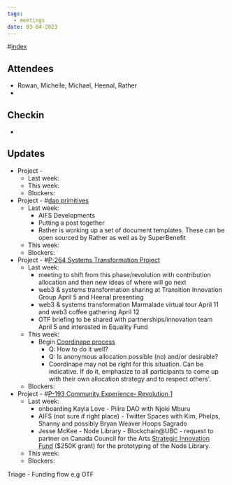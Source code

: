 ```yaml
---
tags:
  - meetings
date: 03-04-2023
---
```

#[index](notes/general-circle/old-gc-meetings/index.md) 
## Attendees
- Rowan, Michelle, Michael, Heenal, Rather
- 

## Checkin
- 

## Updates
- Project - 
	- Last week: 
	- This week:
	- Blockers:
- Project - #[dao primitives](/notes/archive/clarity/Tags/dao%20primitives.md) 
	- Last week: 
		- AIFS Developments 
		- Putting a post together
		- Rather is working up a set of document templates. These can be open sourced by Rather as well as by SuperBenefit 
	- This week: 
	- Blockers:
- Project - #[P-264 Systems Transformation Project](P-264%20Systems%20Transformation%20Project) 
	- Last week: 
		- meeting to shift from this phase/revolution with contribution allocation and then new ideas of where will go next
		- web3 & systems transformation sharing at Transition Innovation Group April 5 and Heenal presenting
		- web3 & systems transformation Marmalade virtual tour April 11 and web3 coffee gathering April 12
		- OTF briefing to be shared with partnerships/innovation team April 5 and interested in Equality Fund
	- This week:
		- Begin [Coordinape process](https://app.clarity.so/superbenefit/docs/fa52b66f-0d5c-44a1-abae-9940bc13e9d5)
			- Q: How to do it well?
			- Q: Is anonymous allocation possible (no) and/or desirable?
			- Coordinape may not be right for this situation. Can be indicative. If do it, emphasize to all participants to come up with their own allocation strategy and to respect others'.
	- Blockers:
- Project - #[P-193 Community Experience- Revolution 1](P-193%20Community%20Experience-%20Revolution%201) 
	- Last week: 
		- onboarding Kayla Love - Pilira DAO with Njoki Mburu
		- AIFS (not sure if right place) - Twitter Spaces with Kim, Phelps, Shanny and possibly Bryan Weaver Hoops Sagrado
		- Jesse McKee - Node Library - Blockchain@UBC - request to partner on Canada Council for the Arts [Strategic Innovation Fund](https://canadacouncil.ca/funding/strategic-funds/strategic-innovation-fund/innovation-grants/cultivate) ($250K grant) for the prototyping of the Node Library.
	- This week:
	- Blockers:


Triage - Funding flow e.g OTF